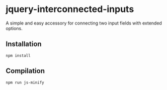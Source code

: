 # jquery-interconnected-inputs
A simple and easy accessory for connecting two input fields with extended options.

## Installation
```
npm install
```

## Compilation
```
npm run js-minify
```
